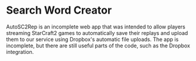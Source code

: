 # Search Word Creator

AutoSC2Rep is an incomplete web app that was intended to allow players streaming StarCraft2 games to automatically save their replays and upload them to our service using Dropbox's automatic file uploads.  The app is incomplete, but there are still useful parts of the code, such as the Dropbox integration.